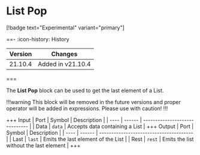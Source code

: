 # List Pop

[!badge text="Experimental" variant="primary"]

==- :icon-history: History

| Version | Changes           |
| ------- | ----------------- |
| 21.10.4 | Added in v21.10.4 |

===

The **List Pop** block can be used to get the last element of a List.

!!!warning
This block will be removed in the future versions and proper operator will be added in expressions.
Please use with caution!
!!!

+++ Input
| Port | Symbol | Description                    |
| ---- | ------ | ------------------------------ |
| Data | `data` | Accepts data containing a List |
+++ Output
| Port | Symbol | Description                             |
| ---- | ------ | --------------------------------------- |
| Last | `last` | Emits the last element of the List      |
| Rest | `rest` | Emits the list without the last element |
+++


